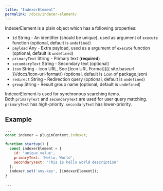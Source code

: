 ```yaml
---
title: "IndexerElement"
permalink: /docs/indexer-element/
---
```

IndexerElement is a plain object which has a following properties:

* `id` String - An identifier (should be unique), used as argument of `execute` function (optional, default is `undefined`)
* `payload` Any - Extra payload, used as a argument of `execute` function (optional, default is `undefined`)
* `primaryText` String - Primary text (**required**)
* `secondaryText` String - Secondary text (optional)
* `icon` String - Icon URL, See [Icon URL Format]({{ site.baseurl }}/docs/icon-url-format/) (optional, default is `icon` of package.json)
* `redirect` String - Redirection query (optional, default is `undefined`)
* `group` String - Result group name (optional, default is `undefined`)

IndexerElement is used for synchronous searching items.  
Both `primaryText` and `secondaryText` are used for user query matching.  
`primaryText` has high-priority. `secondaryText` has lower-priority.  


## Example

```javascript
...
const indexer = pluginContext.indexer;

function startup() {
  const indexerElement = {
    id: 'unique_value',
    primaryText: 'Hello, World',
    secondaryText: 'This is hello world description'
  };
  indexer.set('any-key', [indexerElement]);
}

...
```
